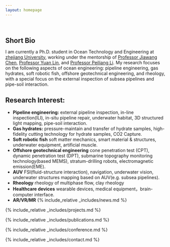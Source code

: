 ```yaml
---
layout: homepage
---
```


<h1 id="about-me"></h1>

<h2 style="margin: 60px 0px 10px;">Short Bio</h2>

I am currently a Ph.D. student in Ocean Technology and Engineering at [zhejiang University](https://www.zju.edu.cn/english/), working under the mentorship of [Professor Jiawang Chen](https://www.researchgate.net/profile/Jiawang-Chen), [Professor Yuan Lin](https://person.zju.edu.cn/en/linyuan#0), and [Professor Peiliang Li](https://person.zju.edu.cn/en/lipeiliang#0). My research focuses on the following aspects of ocean engineering: pipeline engineering, gas hydrates, soft robotic fish, offshore geotechnical engineering, and rheology, with a special focus on the external inspection of subsea pipelines and pipe-soil interaction.
## Research Interest:
- **Pipeline engineering:** external pipeline inspection, in-line inspection(ILI), in-situ pipeline repair, underwater habitat, 3D structured light mapping, pipe-soil interaction.
- **Gas hydrates:** pressure-maintain and transfer of hydrate samples, high-fidelity cutting technology for hydrate samples, CO2 Capture.
- **Soft robotic fish** soft matter mechanics, smart material & structures, underwater equipment, artificial muscle.
- **Offshore geotechnical engineering** cone penetration test (CPT), dynamic penetration test (DPT), submarine topography monitoring technology(based MEMS), stratum-drilling robots, electromagnetic emission(EME).
- **AUV** FSI(fluid-structure interaction), navigation, underwater vision, underwater structures mapping based on AUV(e.g. subsea pipelines).
- **Rheology** rheology of multiphase flow, clay rheology
- **Healthcare devices** wearable devices, medical equipment，brain-computer interface.
- **AR/VR/MR**
{% include_relative _includes/news.md %}

{% include_relative _includes/projects.md %}

{% include_relative _includes/publications.md %}

{% include_relative _includes/conference.md %}

{% include_relative _includes/contact.md %}
<!-- <strong style="color:#e74d3c; font-weight:600"><strong style="color:#e74d3c; font-weight:600">I am currently on the 2023-2024 academic job market, looking for faculty positions in CS, CSE, ECE, IEOR, etc., related to Artificial Intelligence, Computer Vision, and Machine Learning. Please feel free to contact me if you are interested. I am also happy to give talks on my research in related seminars.</strong></strong> -->


<!-- 
{% include_relative _includes/publications.md %}

{% include_relative _includes/teaching.md %}

{% include_relative _includes/talks.md %}

{% include_relative _includes/services.md %}


 -->